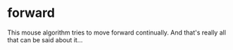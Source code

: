 # forward

This mouse algorithm tries to move forward continually. And that's really all
that can be said about it...

